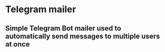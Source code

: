 # Telegram mailer
## Simple Telegram Bot mailer used to automatically send messages to multiple users at once